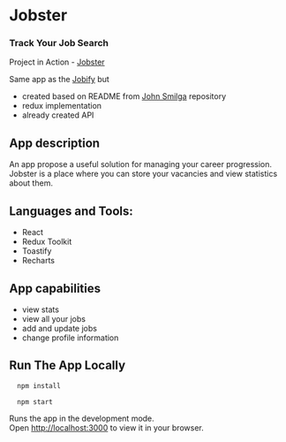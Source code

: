 # Jobster

### Track Your Job Search

Project in Action - [Jobster]()

Same app as the [Jobify](https://github.com/VanekCheck/Jobify) but
- created based on README from [John Smilga](https://github.com/john-smilga/redux-toolkit-jobster) repository
- redux implementation
- already created API

## App description
An app propose a useful solution for managing your career progression. Jobster is a place where you can store your vacancies and view statistics about them.


## Languages and Tools:
- React
- Redux Toolkit
- Toastify
- Recharts


## App capabilities
- view stats
- view all your jobs
- add and update jobs
- change profile information



## Run The App Locally


```sh
  npm install
```

```sh
  npm start
```

Runs the app in the development mode.\
Open [http://localhost:3000](http://localhost:3000) to view it in your browser.
